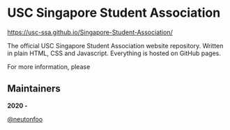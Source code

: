 # USC Singapore Student Association

https://usc-ssa.github.io/Singapore-Student-Association/

The official USC Singapore Student Association website repository. Written in plain HTML, CSS and Javascript. Everything is hosted on GitHub pages.

For more information, please

## Maintainers

**2020 -**

[@neutonfoo](https://github.com/neutonfoo)
